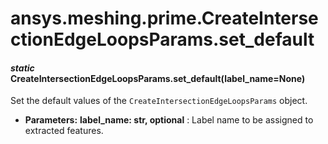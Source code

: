 # ansys.meshing.prime.CreateIntersectionEdgeLoopsParams.set_default



#### *static* CreateIntersectionEdgeLoopsParams.set_default(label_name=None)

Set the default values of the `CreateIntersectionEdgeLoopsParams` object.

* **Parameters:**
  **label_name: str, optional**
  : Label name to be assigned to extracted features.

<!-- !! processed by numpydoc !! -->
